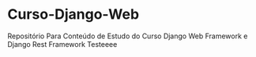 # Curso-Django-Web
Repositório Para Conteúdo de Estudo do Curso Django Web Framework e Django Rest Framework
Testeeee
